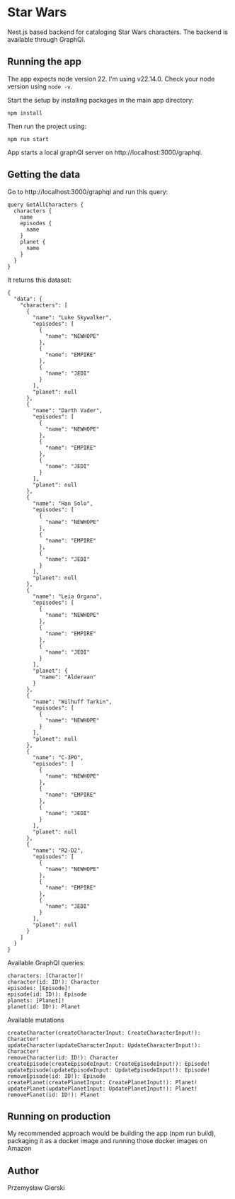 # Star Wars

Nest.js based backend for cataloging Star Wars characters. The backend is available through GraphQl.

## Running the app

The app expects node version 22. I'm using v22.14.0. Check your node version using `node -v`.

Start the setup by installing packages in the main app directory:

```
npm install
```

Then run the project using:

```
npm run start
```

App starts a local graphQl server on http://localhost:3000/graphql.

## Getting the data

Go to http://localhost:3000/graphql and run this query:

```
query GetAllCharacters {
  characters {
    name
    episodes {
      name
    }
    planet {
      name
    }
  }
}
```

It returns this dataset:

```
{
  "data": {
    "characters": [
      {
        "name": "Luke Skywalker",
        "episodes": [
          {
            "name": "NEWHOPE"
          },
          {
            "name": "EMPIRE"
          },
          {
            "name": "JEDI"
          }
        ],
        "planet": null
      },
      {
        "name": "Darth Vader",
        "episodes": [
          {
            "name": "NEWHOPE"
          },
          {
            "name": "EMPIRE"
          },
          {
            "name": "JEDI"
          }
        ],
        "planet": null
      },
      {
        "name": "Han Solo",
        "episodes": [
          {
            "name": "NEWHOPE"
          },
          {
            "name": "EMPIRE"
          },
          {
            "name": "JEDI"
          }
        ],
        "planet": null
      },
      {
        "name": "Leia Organa",
        "episodes": [
          {
            "name": "NEWHOPE"
          },
          {
            "name": "EMPIRE"
          },
          {
            "name": "JEDI"
          }
        ],
        "planet": {
          "name": "Alderaan"
        }
      },
      {
        "name": "Wilhuff Tarkin",
        "episodes": [
          {
            "name": "NEWHOPE"
          }
        ],
        "planet": null
      },
      {
        "name": "C-3PO",
        "episodes": [
          {
            "name": "NEWHOPE"
          },
          {
            "name": "EMPIRE"
          },
          {
            "name": "JEDI"
          }
        ],
        "planet": null
      },
      {
        "name": "R2-D2",
        "episodes": [
          {
            "name": "NEWHOPE"
          },
          {
            "name": "EMPIRE"
          },
          {
            "name": "JEDI"
          }
        ],
        "planet": null
      }
    ]
  }
}
```

Available GraphQl queries:

```
characters: [Character]!
character(id: ID!): Character
episodes: [Episode]!
episode(id: ID!): Episode
planets: [Planet]!
planet(id: ID!): Planet
```

Available mutations

```
createCharacter(createCharacterInput: CreateCharacterInput!): Character!
updateCharacter(updateCharacterInput: UpdateCharacterInput!): Character!
removeCharacter(id: ID!): Character
createEpisode(createEpisodeInput: CreateEpisodeInput!): Episode!
updateEpisode(updateEpisodeInput: UpdateEpisodeInput!): Episode!
removeEpisode(id: ID!): Episode
createPlanet(createPlanetInput: CreatePlanetInput!): Planet!
updatePlanet(updatePlanetInput: UpdatePlanetInput!): Planet!
removePlanet(id: ID!): Planet
```

## Running on production
My recommended approach would be building the app (npm run build), packaging it as a docker image and running those docker images on Amazon   

## Author

Przemysław Gierski
